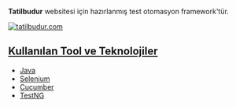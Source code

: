 **Tatilbudur** websitesi için hazırlanmış test otomasyon framework'tür. 

<a href="https://www.tatilbudur.com/"><img src="https://www.tatilbudur.com/themes/tbcom/assets/img/tatilbudurcom-isgirisim-27yil-v2.svg" alt="tatilbudur.com" loading="lazy">

**Kullanılan Tool ve Teknolojiler**
-
* Java
* Selenium
* Cucumber
* TestNG
